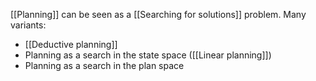 [[Planning]] can be seen as a [[Searching for solutions]] problem. 
Many variants:
- [[Deductive planning]]
- Planning as a search in the state space ([[Linear planning]])
- Planning as a search in the plan space